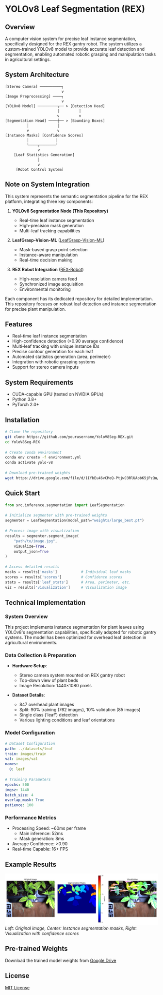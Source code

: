 # YOLOv8 Leaf Segmentation (REX)

## Overview
A computer vision system for precise leaf instance segmentation, specifically designed for the REX gantry robot. The system utilizes a custom-trained YOLOv8 model to provide accurate leaf detection and segmentation, enabling automated robotic grasping and manipulation tasks in agricultural settings.

## System Architecture

```
[Stereo Camera] ──────────┐
                          v
[Image Preprocessing] ────┐
                          v
[YOLOv8 Model] ─────────┬── > [Detection Head]
                        │         │
                        v         v
[Segmentation Head] ────┼── > [Bounding Boxes]
          │             │
          v             v
[Instance Masks] [Confidence Scores]
          │            │
          └────┬───────┘
               v
    [Leaf Statistics Generation]
               │
               v
     [Robot Control System]
```

## Note on System Integration
This system represents the semantic segmentation pipeline for the REX platform, integrating three key components:

1. **YOLOv8 Segmentation Node (This Repository)**
   - Real-time leaf instance segmentation
   - High-precision mask generation
   - Multi-leaf tracking capabilities

2. **LeafGrasp-Vision-ML** ([LeafGrasp-Vision-ML](https://github.com/Srecharan/Leaf-Grasping-Vision-ML.git))
   - Mask-based grasp point selection
   - Instance-aware manipulation
   - Real-time decision making

3. **REX Robot Integration** ([REX-Robot](https://github.com/Srecharan/REX-Robot.git))
   - High-resolution camera feed
   - Synchronized image acquisition
   - Environmental monitoring

Each component has its dedicated repository for detailed implementation. This repository focuses on robust leaf detection and instance segmentation for precise plant manipulation.

## Features
- Real-time leaf instance segmentation
- High-confidence detection (>0.90 average confidence)
- Multi-leaf tracking with unique instance IDs
- Precise contour generation for each leaf
- Automated statistics generation (area, perimeter)
- Integration with robotic grasping systems
- Support for stereo camera inputs

## System Requirements
- CUDA-capable GPU (tested on NVIDIA GPUs)
- Python 3.8+
- PyTorch 2.0+

## Installation

```bash
# Clone the repository
git clone https://github.com/yourusername/YoloV8Seg-REX.git
cd YoloV8Seg-REX

# Create conda environment
conda env create -f environment.yml
conda activate yolo-v8

# Download pre-trained weights
wget https://drive.google.com/file/d/1IfbEu46vCMeQ-PtjwJ3RlUAobK5jPzQu/view?usp=drive_link -O weights/large_best.pt
```

## Quick Start

```python
from src.inference.segmentation import LeafSegmentation

# Initialize segmenter with pre-trained weights
segmenter = LeafSegmentation(model_path="weights/large_best.pt")

# Process image with visualization
results = segmenter.segment_image(
    "path/to/image.jpg",
    visualize=True,
    output_json=True
)

# Access detailed results
masks = results['masks']           # Individual leaf masks
scores = results['scores']         # Confidence scores
stats = results['leaf_stats']      # Area, perimeter, etc.
viz = results['visualization']     # Visualization image
```

## Technical Implementation

### System Overview
This project implements instance segmentation for plant leaves using YOLOv8's segmentation capabilities, specifically adapted for robotic gantry systems. The model has been optimized for overhead leaf detection in agricultural environments.

### Data Collection & Preparation
- **Hardware Setup**:
  - Stereo camera system mounted on REX gantry robot
  - Top-down view of plant beds
  - Image Resolution: 1440×1080 pixels

- **Dataset Details**:
  - 847 overhead plant images
  - Split: 90% training (762 images), 10% validation (85 images)
  - Single class ('leaf') detection
  - Various lighting conditions and leaf orientations

### Model Configuration
```yaml
# Dataset Configuration
path: ../datasets/leaf  
train: images/train
val: images/val
names:
  0: leaf

# Training Parameters
epochs: 500
imgsz: 1440
batch_size: 4
overlap_mask: True
patience: 100
```

### Performance Metrics
- Processing Speed: ~60ms per frame
  - Main inference: 52ms
  - Mask generation: 8ms
- Average Confidence: >0.90
- Real-time Capable: 16+ FPS

## Example Results
![Leaf Segmentation Example](examples/results/left_rect27_results.png)
*Left: Original image, Center: Instance segmentation masks, Right: Visualization with confidence scores*

## Pre-trained Weights
Download the trained model weights from [Google Drive](https://drive.google.com/file/d/1IfbEu46vCMeQ-PtjwJ3RlUAobK5jPzQu/view?usp=drive_link)


## License
[MIT License](LICENSE)

